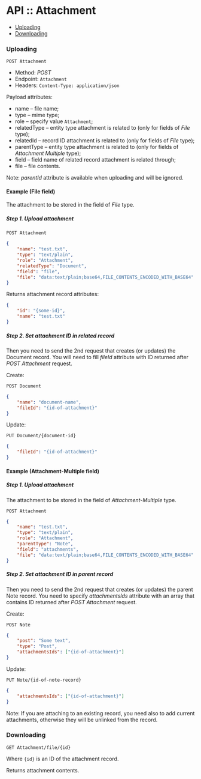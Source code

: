 # API :: Attachment

* [Uploading](#uploading)
* [Downloading](#downloading)

### Uploading

`POST Attachment`

* Method: *POST*
* Endpoint: `Attachment`
* Headers: `Content-Type: application/json`

Payload attributes:

* name – file name;
* type – mime type;
* role – specify value `Attachment`;
* relatedType – entity type attachment is related to (only for fields of *File* type);
* relatedId – record ID attachment is related to (only for fields of *File* type);
* parentType – entity type attachment is related to (only for fields of *Attachment Multiple* type);
* field – field name of related record attachment is related through;
* file – file contents.

Note: *parentId* attribute is available when uploading and will be ignored.

#### Example (File field)

The attachment to be stored in the field of *File* type. 

##### Step 1. Upload attachment

`POST Attachment`

```json
{
    "name": "test.txt",
    "type": "text/plain",
    "role": "Attachment",
    "relatedType": "Document",
    "field": "file",
    "file": "data:text/plain;base64,FILE_CONTENTS_ENCODED_WITH_BASE64"
}
```

Returns attachment record attributes:

```json
{
    "id": "{some-id}",
    "name": "test.txt"
}
```

##### Step 2. Set attachment ID in related record

Then you need to send the 2nd request that creates (or updates) the Document record. You will need to fill *fileId* attribute with ID returned after *POST Attachment* request.

Create:

`POST Document`

```json
{
    "name": "document-name",
    "fileId": "{id-of-attachment}"
}
```
Update:

`PUT Document/{document-id}`

```json
{
    "fileId": "{id-of-attachment}"
}
```


#### Example (Attachment-Multiple field)

##### Step 1. Upload attachment

The attachment to be stored in the field of *Attachment-Multiple* type. 

`POST Attachment`

```json
{
    "name": "test.txt",
    "type": "text/plain",
    "role": "Attachment",
    "parentType": "Note",
    "field": "attachments",
    "file": "data:text/plain;base64,FILE_CONTENTS_ENCODED_WITH_BASE64"
}
```

##### Step 2. Set attachment ID in parent record

Then you need to send the 2nd request that creates (or updates) the parent Note record. You need to specify *attachmentsIds* attribute with an array that contains ID returned after *POST Attachment* request.

Create:


`POST Note`

```json
{
    "post": "Some text",
    "type": "Post",
    "attachmentsIds": ["{id-of-attachment}"]
}
```

Update:

`PUT Note/{id-of-note-record}`

```json
{
    "attachmentsIds": ["{id-of-attachment}"]
}
```

Note: If you are attaching to an existing record, you need also to add current attachments, otherwise they will be unlinked from the record.


### Downloading

`GET Attachment/file/{id}`

Where `{id}` is an ID of the attachment record.

Returns attachment contents.
